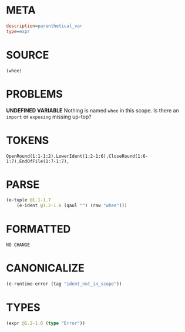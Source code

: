 # META
~~~ini
description=parenthetical_var
type=expr
~~~
# SOURCE
~~~roc
(whee)
~~~
# PROBLEMS
**UNDEFINED VARIABLE**
Nothing is named `whee` in this scope.
Is there an `import` or `exposing` missing up-top?

# TOKENS
~~~zig
OpenRound(1:1-1:2),LowerIdent(1:2-1:6),CloseRound(1:6-1:7),EndOfFile(1:7-1:7),
~~~
# PARSE
~~~clojure
(e-tuple @1.1-1.7
	(e-ident @1.2-1.6 (qaul "") (raw "whee")))
~~~
# FORMATTED
~~~roc
NO CHANGE
~~~
# CANONICALIZE
~~~clojure
(e-runtime-error (tag "ident_not_in_scope"))
~~~
# TYPES
~~~clojure
(expr @1.2-1.6 (type "Error"))
~~~
